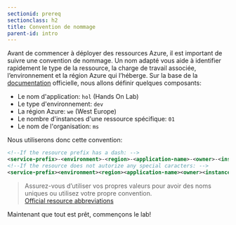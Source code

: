 ```yaml
---
sectionid: prereq
sectionclass: h2
title: Convention de nommage
parent-id: intro
---
```


Avant de commencer à déployer des ressources Azure, il est important de suivre une convention de nommage. Un nom adapté vous aide à identifier rapidement le type de la ressource, la charge de travail associée, l’environnement et la région Azure qui l’héberge. Sur la base de la [documentation][az-naming-convention] officielle, nous allons définir quelques composants:

- Le nom d'application: `hol` (Hands On Lab)
- Le type d'environnement: `dev`
- La région Azure: `we` (West Europe)
- Le nombre d'instances d'une ressource spécifique: `01`
- Le nom de l'organisation: `ms`

Nous utiliserons donc cette convention:

```xml
<!--If the resource prefix has a dash: -->
<service-prefix>-<environment>-<region>-<application-name>-<owner>-<instance>
<!--If the resource does not autorize any special caracters: -->
<service-prefix><environment><region><application-name><owner><instance>
```

> Assurez-vous d’utiliser vos propres valeurs pour avoir des noms uniques ou utilisez votre propre convention.<br>
> [Official resource abbreviations][az-abrevation]

Maintenant que tout est prêt, commençons le lab!

[az-cli-install]: https://learn.microsoft.com/en-us/cli/azure/install-azure-cli
[az-func-core-tools]: https://learn.microsoft.com/en-us/azure/azure-functions/functions-run-local?tabs=v4%2Clinux%2Ccsharp%2Cportal%2Cbash#install-the-azure-functions-core-tools
[az-naming-convention]: https://learn.microsoft.com/en-us/azure/cloud-adoption-framework/ready/azure-best-practices/resource-naming
[az-abrevation]: https://learn.microsoft.com/en-us/azure/cloud-adoption-framework/ready/azure-best-practices/resource-abbreviations
[az-portal]: https://portal.azure.com
[vs-code]: https://code.visualstudio.com/
[azure-function-vs-code-extension]: https://marketplace.visualstudio.com/items?itemName=ms-azuretools.vscode-azurefunctions